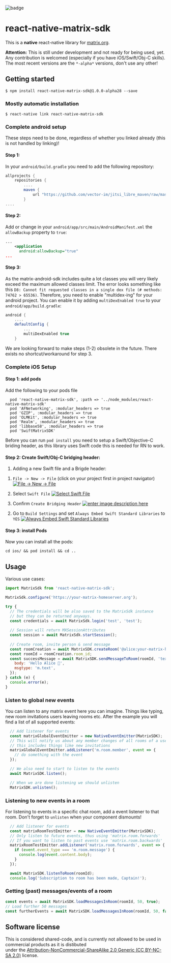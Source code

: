 ![badge](https://img.shields.io/npm/v/react-native-matrix-sdk)

# react-native-matrix-sdk

This is a **native** react-native library for [matrix.org](https://matrix.org). 

**Attention:** This is still under development and not ready for being used, yet. 
Any contribution is welcomed (especially if you have iOS/Swift/Obj-C skills).
The most recent versions are the `*-alpha*` versions, don't use any other!

## Getting started

`$ npm install react-native-matrix-sdk@1.0.0-alpha28 --save`

### Mostly automatic installation

`$ react-native link react-native-matrix-sdk`

### Complete android setup

These steps need to be done, regardless of whether you linked already (this is not handled by linking)!

#### Step 1:
In your `android/build.gradle` you need to add the following repository: 
```groovy
allprojects {
    repositories {
        ....
        maven {
            url "https://github.com/vector-im/jitsi_libre_maven/raw/master/releases"
        }
....
```

#### Step 2:

Add or change in your `android/app/src/main/AndroidManifest.xml` the `allowBackup` property to `true`:
```xml
...
    <application
      android:allowBackup="true"
...
```

#### Step 3:

As the matrix-android-sdk includes quite a lot classes you will very likely exceed the maximum allowed classes
limit. The error looks something like this `D8: Cannot fit requested classes in a single dex file (# methods: 74762 > 65536)`.
Therefore, you need to enable "multidex-ing" for your android project. You can enable it by adding `multiDexEnabled true` to your 
`android/app/build.gradle`:

```groovy
android {
    ....
    defaultConfig {
        ...
        multiDexEnabled true
    }
```


We are looking forward to make steps (1-2) obsolete in the future. There exists no shortcut/workaround for step 3.

### Complete iOS Setup

#### Step 1: add pods

Add the following to your pods file
```text
  pod 'react-native-matrix-sdk', :path => '../node_modules/react-native-matrix-sdk'
  pod 'AFNetworking', :modular_headers => true
  pod 'GZIP', :modular_headers => true
  pod 'OLMKit', :modular_headers => true
  pod 'Realm', :modular_headers => true
  pod 'libbase58', :modular_headers => true
  pod 'SwiftMatrixSDK'
```

Before you can run `pod install` you need to setup a Swift/Objective-C briding header, as this library uses 
Swift code this is needed for RN to work.

#### Step 2: Create Swift/Obj-C bridging header:

1. Adding a new Swift file and a Brigde header:

1) `File -> New -> File` (click on your project first in project navigator)
[![`File -> New -> File`][1]][1]

2) Select `Swift File` [![Select `Swift File`][2]][2]

3) Confirm `Create Bridging Header` [![enter image description here][3]][3]

2. Go to `Build Settings` and set `Always Embed Swift Standard Libraries` to `YES` [![Always Embed Swift Standard Libraries][4]][4]


  [1]: https://i.stack.imgur.com/mI7pc.jpg
  [2]: https://i.stack.imgur.com/VbeJb.png
  [3]: https://i.stack.imgur.com/WXTz2.png
  [4]: https://i.stack.imgur.com/XtABe.png
  
#### Step 3: install Pods

Now you can install all the pods:
```shell script
cd ios/ && pod install && cd ..
```

## Usage

Various use cases: 

```javascript
import MatrixSdk from 'react-native-matrix-sdk';

MatrixSdk.configure('https://your-matrix-homeserver.org');

try {
  // The credentials will be also saved to the MatrixSdk instance
  // but they can be returned anyways.
  const credentials = await MatrixSdk.login('test', 'test');
  
  // Session will return MXSessionAttributes
  const session = await MatrixSdk.startSession();
                                                                                       
  // Create room, invite person & send message
  const roomCreation = await MatrixSDK.createRoom('@alice:your-matrix-homeserver.org');
  const roomId = roomCreation.room_id;
  const successMessage = await MatrixSDK.sendMessageToRoom(roomId, 'text', {
    body: 'Hello Alice 🚀',
    msgtype: 'm.text',
  });
} catch (e) {
  console.error(e);
}
```

### Listen to global new events 

You can listen to any matrix event here you can imagine. Things like typing, new room invitations
users leaving rooms etc. 
After the example you will find a list of all supported events:

```javascript
  // Add listener for events
  const matrixGlobalEventEmitter = new NativeEventEmitter(MatrixSDK);
  // This will notify us about any member changes of all rooms of a user
  // this includes things like new invitations
  matrixGlobalEventEmitter.addListener('m.room.member', event => {
    // do something with the event
  });

  // We also need to start to listen to the events
  await MatrixSDK.listen();

  // When we are done listening we should unlisten
  MatrixSDK.unlisten();
```

### Listening to new events in a room

For listening to events in a specific chat room, add a event listener to that room.
Don't forget to `unlisten` when your component dismounts!

```javascript 
  // Add listener for events
  const matrixRoomTestEmitter = new NativeEventEmitter(MatrixSDK);
  // Only listen to future events, thus using 'matrix.room.forwards'
  // If you want to listen to past events use 'matrix.room.backwards'
  matrixRoomTestEmitter.addListener('matrix.room.forwards', event => {
    if (event.event_type === 'm.room.message') {
      console.log(event.content.body);
    }
  });

  await MatrixSDK.listenToRoom(roomId);
  console.log('Subscription to room has been made, Captain!');
```

### Getting (past) messages/events of a room

```javascript
const events = await MatrixSDK.loadMessagesInRoom(roomId, 50, true);
// Load further 50 messages
const furtherEvents = await MatrixSDK.loadMessagesInRoom(roomId, 50, false);
``` 

## Software license

This is considered shared-code, and is currently not allowed to be used in commercial products as it is distibuted  
under the [Attribution-NonCommercial-ShareAlike 2.0 Generic (CC BY-NC-SA 2.0)](https://creativecommons.org/licenses/by-nc-sa/2.0/) license.
